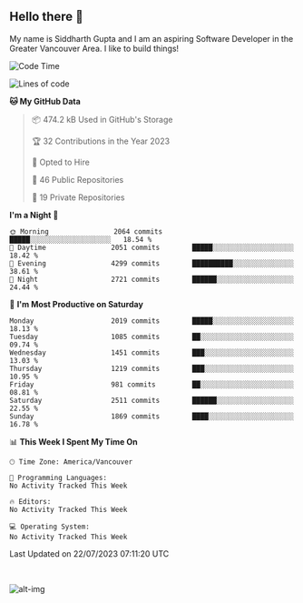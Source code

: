 ## Hello there :wave:

My name is Siddharth Gupta and I am an aspiring Software Developer in the Greater Vancouver Area. I like to build things!

<!-- ![gif](https://github.com/siddg97/siddg97/blob/master/dino.gif) -->

<!--START_SECTION:waka-->
![Code Time](http://img.shields.io/badge/Code%20Time-1%2C892%20hrs%206%20mins-blue)

![Lines of code](https://img.shields.io/badge/From%20Hello%20World%20I%27ve%20Written-18.0%20million%20lines%20of%20code-blue)

**🐱 My GitHub Data** 

> 📦 474.2 kB Used in GitHub's Storage 
 > 
> 🏆 32 Contributions in the Year 2023
 > 
> 💼 Opted to Hire
 > 
> 📜 46 Public Repositories 
 > 
> 🔑 19 Private Repositories 
 > 
**I'm a Night 🦉** 

```text
🌞 Morning                2064 commits        █████░░░░░░░░░░░░░░░░░░░░   18.54 % 
🌆 Daytime                2051 commits        █████░░░░░░░░░░░░░░░░░░░░   18.42 % 
🌃 Evening                4299 commits        ██████████░░░░░░░░░░░░░░░   38.61 % 
🌙 Night                  2721 commits        ██████░░░░░░░░░░░░░░░░░░░   24.44 % 
```
📅 **I'm Most Productive on Saturday** 

```text
Monday                   2019 commits        █████░░░░░░░░░░░░░░░░░░░░   18.13 % 
Tuesday                  1085 commits        ██░░░░░░░░░░░░░░░░░░░░░░░   09.74 % 
Wednesday                1451 commits        ███░░░░░░░░░░░░░░░░░░░░░░   13.03 % 
Thursday                 1219 commits        ███░░░░░░░░░░░░░░░░░░░░░░   10.95 % 
Friday                   981 commits         ██░░░░░░░░░░░░░░░░░░░░░░░   08.81 % 
Saturday                 2511 commits        ██████░░░░░░░░░░░░░░░░░░░   22.55 % 
Sunday                   1869 commits        ████░░░░░░░░░░░░░░░░░░░░░   16.78 % 
```


📊 **This Week I Spent My Time On** 

```text
🕑︎ Time Zone: America/Vancouver

💬 Programming Languages: 
No Activity Tracked This Week

🔥 Editors: 
No Activity Tracked This Week

💻 Operating System: 
No Activity Tracked This Week
```


 Last Updated on 22/07/2023 07:11:20 UTC
<!--END_SECTION:waka-->

<br>

![alt-img](https://github-readme-stats.vercel.app/api?username=siddg97&count_private=true&theme=nightowl&show_icons=true)

